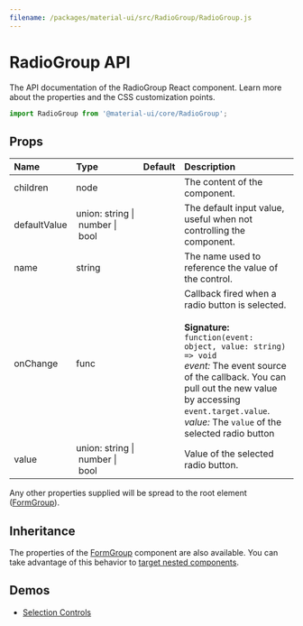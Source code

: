 ```yaml
---
filename: /packages/material-ui/src/RadioGroup/RadioGroup.js
---
```


<!--- This documentation is automatically generated, do not try to edit it. -->

# RadioGroup API

<p class="description">The API documentation of the RadioGroup React component. Learn more about the properties and the CSS customization points.</p>

```js
import RadioGroup from '@material-ui/core/RadioGroup';
```



## Props

| Name | Type | Default | Description |
|:-----|:-----|:--------|:------------|
| <span class="prop-name">children</span> | <span class="prop-type">node</span> |   | The content of the component. |
| <span class="prop-name">defaultValue</span> | <span class="prop-type">union:&nbsp;string&nbsp;&#124;<br>&nbsp;number&nbsp;&#124;<br>&nbsp;bool<br></span> |   | The default input value, useful when not controlling the component. |
| <span class="prop-name">name</span> | <span class="prop-type">string</span> |   | The name used to reference the value of the control. |
| <span class="prop-name">onChange</span> | <span class="prop-type">func</span> |   | Callback fired when a radio button is selected.<br><br>**Signature:**<br>`function(event: object, value: string) => void`<br>*event:* The event source of the callback. You can pull out the new value by accessing `event.target.value`.<br>*value:* The `value` of the selected radio button |
| <span class="prop-name">value</span> | <span class="prop-type">union:&nbsp;string&nbsp;&#124;<br>&nbsp;number&nbsp;&#124;<br>&nbsp;bool<br></span> |   | Value of the selected radio button. |

Any other properties supplied will be spread to the root element ([FormGroup](/api/form-group/)).

## Inheritance

The properties of the [FormGroup](/api/form-group/) component are also available.
You can take advantage of this behavior to [target nested components](/guides/api/#spread).

## Demos

- [Selection Controls](/demos/selection-controls/)

